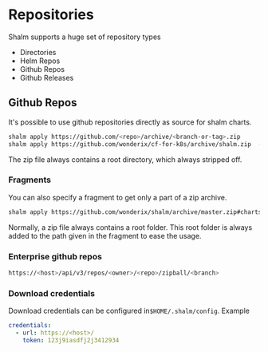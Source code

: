# Repositories

Shalm supports a huge set of repository types

* Directories
* Helm Repos
* Github Repos
* Github Releases

## Github Repos

It's possible to use github repositories directly as source for shalm charts.

```bash
shalm apply https://github.com/<repo>/archive/<branch-or-tag>.zip
shalm apply https://github.com/wonderix/cf-for-k8s/archive/shalm.zip  --set domain=cf.example.com
```

The zip file always contains a root directory, which always stripped off.

### Fragments

You can also specify a fragment to get only a part of a zip archive. 

```bash
shalm apply https://github.com/wonderix/shalm/archive/master.zip#charts/shalm
```

Normally, a zip file always contains a root folder. This root folder is always added to the path given in the fragment to ease the usage.


### Enterprise github repos

```bash
https://<host>/api/v3/repos/<owner>/<repo>/zipball/<branch>
```

### Download credentials

Download credentials can be configured in`$HOME/.shalm/config`. Example

```yaml
credentials:
  - url: https://<host>/
    token: 123j9iasdfj2j3412934
```
